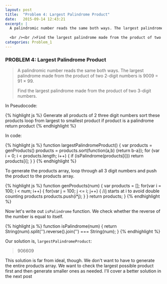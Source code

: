 ```yaml
---
layout: post
title:  "Problem 4: Largest Palindrome Product"
date:   2015-09-14 12:43:21
excerpt: |
  A palindromic number reads the same both ways. The largest palindrome made from the product of two 2-digit numbers is 9009 = 91 × 99.
  
  <br /><br />Find the largest palindrome made from the product of two 3-digit numbers.
categories: Problem_1
---
```

### PROBLEM 4: Largest Palindrome Product

> A palindromic number reads the same both ways. The largest palindrome made from the product of two 2-digit numbers is 9009 = 91 × 99.
> 
> Find the largest palindrome made from the product of two 3-digit numbers.

In Pseudocode:

{% highlight js %}
Generate all products of 2 three digit numbers
sort these products
loop from largest to smallest product
  if product is a palindrome
    return product
{% endhighlight %}

In code:

{% highlight js %}
function largestPalindromeProduct() {
  var products = genProducts()
  products = products.sort(function(a,b) {return b-a});
  for (var i = 0; i < products.length; i++) {
    if (isPalindrome(products[i])) return products[i];
  }
}
{% endhighlight %}


To generate the products array, loop through all 3 digit numbers and push the product to the products array.

{% highlight js %}
function genProducts(num) {
  var products = [];
  for(var i = 100; i < num; i++) {
    for(var j = 100; j <= i; j++) { //j starts at i to avoid double counting products
      products.push(i*j);
    }
  }
  return products;
}
{% endhighlight %}

Now let's write out `isPalindrome` function. We check whether the reverse of the number is equal to itself.

{% highlight js %}
function isPalindrome(num) {
  return String(num).split('').reverse().join('') === String(num);
}
{% endhighlight %}

Our solution is, `largestPalindromeProduct`:

> 906609 


This solution is far from ideal, though. We don't want to have to generate the entire products array. We want to check the largest possible product first and then generate smaller ones as needed. I'll cover a better solution in the next post


